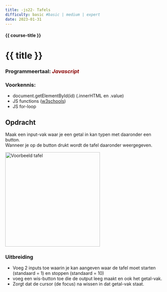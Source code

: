 ```yaml
---
title: -js22- Tafels
difficulty: basic #basic | medium | expert
date: 2023-01-31
---
```


#### {{ course-title }}
# {{ title }}

<h3>Programmeertaal: <span style="font-style: italic; color:darkred;">Javascript</span></h3>

### Voorkennis:
* document.getElementById(id) (.innerHTML en .value)
* JS functions (<a href="https://www.w3schools.com/js/js_functions.asp" target="_blank">w3schools</a>)
* JS for-loop

## Opdracht
Maak een input-vak waar je een getal in kan typen met daaronder een button.<br>
Wanneer je op de button drukt wordt de tafel daaronder weergegeven.<br>

<img src="https://std.stegion.nl/_codebase_img/js22_tafels.png" alt="Voorbeeld tafel" style="width:300px">

### Uitbreiding
* Voeg 2 inputs toe waarin je kan aangeven waar de tafel moet starten (standaard = 1) en stoppen (standaard = 10)
* voeg een wis-button toe die de output leeg maakt en ook het getal-vak. 
* Zorgt dat de cursor (de focus) na wissen in dat getal-vak staat.
